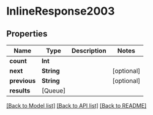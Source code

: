 # InlineResponse2003

## Properties

Name | Type | Description | Notes
------------ | ------------- | ------------- | -------------
**count** | **Int** |  | 
**next** | **String** |  | [optional] 
**previous** | **String** |  | [optional] 
**results** | [Queue] |  | 

[[Back to Model list]](../#documentation-for-models) [[Back to API list]](../#documentation-for-api-endpoints) [[Back to README]](../)


